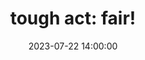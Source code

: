 ---
layout: event
title: "tough act: fair!"
lineup: ["F.O.T.U", "Fat Camp (Wigan Pier set)", "Phia Sky (live)", "The Tough Act Residents Association"]
date:  2023-07-22 14:00:00
location: "the carlton club"
image: ["/img/fair-day.webp", "/img/fair-night.webp"]
background: "background-color: var(--background-black)"
colour: "var(--text-lightgrey)"
---